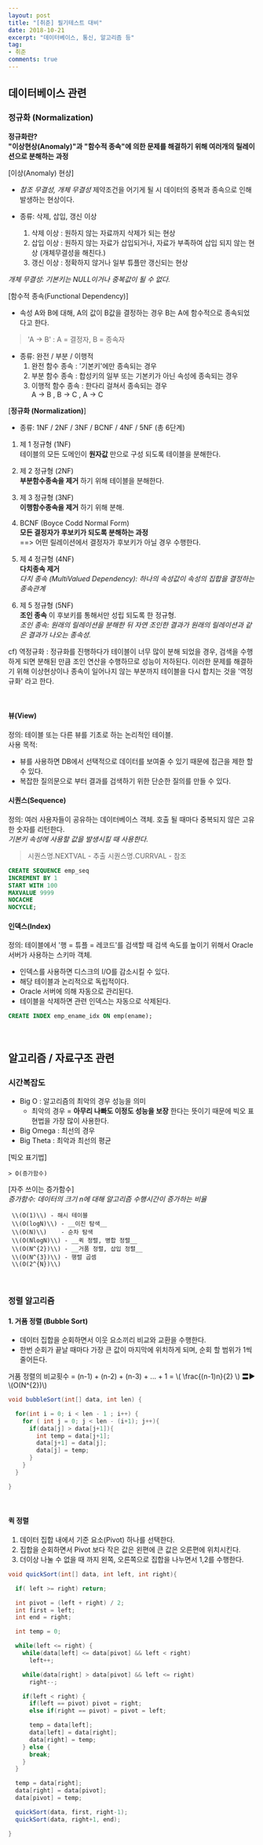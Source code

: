 ```yaml
---
layout: post
title: "[취준] 필기테스트 대비"
date: 2018-10-21
excerpt: "데이터베이스, 통신, 알고리즘 등"
tag:
- 취준
comments: true
---
```


## 데이터베이스 관련

### 정규화 (Normalization)

**정규화란?**  
__"이상현상(Anomaly)"과 "함수적 종속"에 의한 문제를 해결하기 위해 여러개의 릴레이션으로 분해하는 과정__  

[이상(Anomaly) 현상]  
- _참조 무결성, 개체 무결성_ 제약조건을 어기게 될 시 데이터의 중복과 종속으로 인해 발생하는 현상이다.
- 종류: 삭제, 삽입, 갱신 이상

  1. 삭제 이상 : 원하지 않는 자료까지 삭제가 되는 현상  
  2. 삽입 이상 : 원하지 않는 자료가 삽입되거나, 자료가 부족하여 삽입 되지 않는 현상 (개체무결성을 해친다.)  
  3. 갱신 이상 : 정확하지 않거나 일부 튜플만 갱신되는 현상

_개체 무결성: 기본키는 NULL이거나 중복값이 될 수 없다._  

[함수적 종속(Functional Dependency)]  
- 속성 A와 B에 대해, A의 값이 B값을 결정하는 경우 B는 A에 함수적으로 종속되었다고 한다.  

> 'A → B' : A = 결정자, B = 종속자  

- 종류: 완전 / 부분 / 이행적
  1. 완전 함수 종속 : '기본키'에만 종속되는 경우
  2. 부분 함수 종속 : 합성키의 일부 또는 기본키가 아닌 속성에 종속되는 경우
  3. 이행적 함수 종속 : 한다리 걸쳐서 종속되는 경우  
    A → B , B → C , A → C


[__정규화 (Normalization)__]  
- 종류: 1NF / 2NF / 3NF / BCNF / 4NF / 5NF (총 6단계)

1. 제 1 정규형 (1NF)  
테이블의 모든 도메인이 __원자값__ 만으로 구성 되도록 테이블을 분해한다.  

2. 제 2 정규형 (2NF)  
__부분함수종속을 제거__ 하기 위해 테이블을 분해한다.  

3. 제 3 정규형 (3NF)  
__이행함수종속을 제거__ 하기 위해 분해.  

4. BCNF (Boyce Codd Normal Form)  
__모든 결정자가 후보키가 되도록 분해하는 과정__  
==> 어떤 릴레이션에서 결정자가 후보키가 아닐 경우 수행한다.  

5. 제 4 정규형 (4NF)  
__다치종속 제거__  
_다치 종속 (MultiValued Dependency): 하나의 속성값이 속성의 집합을 결정하는 종속관계_  

6. 제 5 정규형 (5NF)  
__조인 종속__ 이 후보키를 통해서만 성립 되도록 한 정규형.  
_조인 종속: 원래의 릴레이션을 분해한 뒤 자연 조인한 결과가 원래의 릴레이션과 같은 결과가 나오는 종속성._  

cf) 역정규화 : 정규화를 진행하다가 테이블이 너무 많이 분해 되었을 경우, 검색을 수행하게 되면 분해된 만큼 조인 연산을 수행하므로 성능이 저하된다. 이러한 문제를 해결하기 위해 이상현상이나 종속이 일어나지 않는 부분까지 테이블을 다시 합치는 것을 '역정규화' 라고 한다.  

<br/>

#### 뷰(View)

정의: 테이블 또는 다른 뷰를 기초로 하는 논리적인 테이블.  
사용 목적:  
- 뷰를 사용하면 DB에서 선택적으로 데이터를 보여줄 수 있기 때문에 접근을 제한 할 수 있다.
- 복잡한 질의문으로 부터 결과를 검색하기 위한 단순한 질의를 만들 수 있다.  

#### 시퀀스(Sequence)

정의: 여러 사용자들이 공유하는 데이터베이스 객체. 호출 될 때마다 중복되지 않은 고유한 숫자를 리턴한다.  
_기본키 속성에 사용할 값을 발생시킬 때 사용한다._  
> 시퀀스명.NEXTVAL - 추출
> 시퀀스명.CURRVAL - 참조

~~~sql
CREATE SEQUENCE emp_seq
INCREMENT BY 1
START WITH 100
MAXVALUE 9999
NOCACHE
NOCYCLE;
~~~


#### 인덱스(Index)
정의: 테이블에서 '행 = 튜플 = 레코드'를 검색할 때 검색 속도를 높이기 위해서 Oracle 서버가 사용하는 스키마 객체.  
- 인덱스를 사용하면 디스크의 I/O를 감소시킬 수 있다.
- 해당 테이블과 논리적으로 독립적이다.
- Oracle 서버에 의해 자동으로 관리된다.
- 테이블을 삭제하면 관련 인덱스는 자동으로 삭제된다.  
~~~sql
CREATE INDEX emp_ename_idx ON emp(ename);
~~~

<br/>

## 알고리즘 / 자료구조 관련

### 시간복잡도
- Big O : 알고리즘의 최악의 경우 성능을 의미
  - 최악의 경우 = __아무리 나빠도 이정도 성능을 보장__ 한다는 뜻이기 때문에 빅오 표현법을 가장 많이 사용한다.
- Big Omega : 최선의 경우
- Big Theta : 최악과 최선의 평균  

[빅오 표기법]  
~~~
> O(증가함수)
~~~

[자주 쓰이는 증가함수]  
_증가함수: 데이터의 크기 n에 대해 알고리즘 수행시간이 증가하는 비율_  

~~~
 \\(O(1)\\) - 해시 테이블  
 \\(O(logN)\\) - __이진 탐색__  
 \\(O(N)\\)    - 순차 탐색  
 \\(O(NlogN)\\) - __퀵 정렬, 병합 정렬__  
 \\(O(N^{2})\\) - __거품 정렬, 삽입 정렬__  
 \\(O(N^{3})\\) - 행렬 곱셈
 \\(O(2^{N})\\)
~~~

<br/>

### 정렬 알고리즘

#### 1. 거품 정렬 (Bubble Sort)

- 데이터 집합을 순회하면서 이웃 요소끼리 비교와 교환을 수행한다.
- 한번 순회가 끝날 때마다 가장 큰 값이 마지막에 위치하게 되며, 순회 할 범위가 1씩 줄어든다.  

거품 정렬의 비교횟수 = (n-1) + (n-2) + (n-3) + ... + 1 =
\\( \frac{(n-1)n}{2} \\)  〓▶ \\(O(N^{2})\\)  

~~~java
void bubbleSort(int[] data, int len) {

  for(int i = 0; i < len - 1 ; i++) {
    for ( int j = 0; j < len - (i+1); j++){
      if(data[j] > data[j+1]){
        int temp = data[j+1];
        data[j+1] = data[j];
        data[j] = temp;
      }
    }
  }

}
~~~

<br/>

#### 퀵 정렬
1. 데이터 집합 내에서 기준 요소(Pivot) 하나를 선택한다.
2. 집합을 순회하면서 Pivot 보다 작은 값은 왼편에 큰 값은 오른편에 위치시킨다.
3. 더이상 나눌 수 없을 때 까지 왼쪽, 오른쪽으로 집합을 나누면서 1,2를 수행한다.  

~~~java
void quickSort(int[] data, int left, int right){

  if( left >= right) return;

  int pivot = (left + right) / 2;
  int first = left;
  int end = right;

  int temp = 0;

  while(left <= right) {
    while(data[left] <= data[pivot] && left < right)
      left++;

    while(data[right] > data[pivot] && left <= right)
      right--;

    if(left < right) {
      if(left == pivot) pivot = right;
      else if(right == pivot) = pivot = left;

      temp = data[left];
      data[left] = data[right];
      data[right] = temp;
    } else {
      break;
    }
  }

  temp = data[right];
  data[right] = data[pivot];
  data[pivot] = temp;

  quickSort(data, first, right-1);
  quickSort(data, right+1, end);

}
~~~
